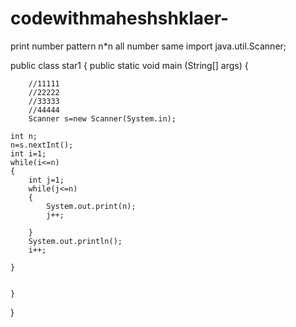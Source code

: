 # codewithmaheshshklaer-
print number pattern n*n all number same
import java.util.Scanner;

public class star1 {
	public static void main (String[] args) {
	
		//11111
		//22222
		//33333
		//44444
		Scanner s=new Scanner(System.in);
		
	int n;
	n=s.nextInt();
	int i=1;
	while(i<=n)
	{
		int j=1;
		while(j<=n)
		{
			System.out.print(n);
			j++;
			
		}
		System.out.println();
		i++;
		
	}
	
	
	}
}
